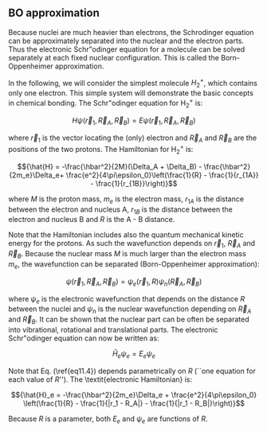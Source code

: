 ## BO approximation

Because nuclei are much heavier than electrons, the Schrodinger equation can be approximately separated into the nuclear and the electron parts. Thus the electronic Schr\"odinger equation for a molecule can be solved separately at each fixed nuclear configuration. This is called the Born-Oppenheimer approximation.


In the following, we will consider the simplest molecule $H_2^+$, which contains only one electron. This simple system will demonstrate the basic concepts in chemical bonding. The Schr\"odinger equation for H$_2^+$ is:

$${H\psi(\vec{r}_1,\vec{R}_A,\vec{R}_B) = E\psi(\vec{r}_1,\vec{R}_A,\vec{R}_B)}$$

where $\vec{r}_1$ is the vector locating the (only) electron and $\vec{R}_A$ and $\vec{R}_B$
are the positions of the two protons. The Hamiltonian for H$_2^+$ is:

$${\hat{H} = -\frac{\hbar^2}{2M}(\Delta_A + \Delta_B) - \frac{\hbar^2}{2m_e}\Delta_e+ \frac{e^2}{4\pi\epsilon_0}\left(\frac{1}{R} - \frac{1}{r_{1A}} - \frac{1}{r_{1B}}\right)}$$

where $M$ is the proton mass, $m_e$ is the electron mass, $r_{1A}$ is the distance between the electron and nucleus A, $r_{1B}$ is the distance between the electron and nucleus B and $R$ is the A - B distance.


Note that the Hamiltonian includes also the quantum mechanical kinetic energy for the protons. As such the wavefunction depends on $\vec{r}_1$, $\vec{R}_A$ and $\vec{R}_B$. Because the nuclear mass $M$ is much larger than the electron mass $m_e$, the wavefunction can be separated (Born-Oppenheimer approximation):

$${\psi(\vec{r}_1,\vec{R}_A,\vec{R}_B) = \psi_e(\vec{r}_1, R)\psi_n(\vec{R}_A, \vec{R}_B)}$$

where $\psi_e$ is the electronic wavefunction that depends on the distance $R$ between the nuclei and $\psi_n$ is the nuclear wavefunction depending on $\vec{R}_A$ and $\vec{R}_B$. It can be shown that the nuclear part can be often be separated into vibrational, rotational and translational parts. The electronic Schr\"odinger equation can now be written as:

$${\hat{H}_e\psi_e = E_e\psi_e}$$

Note that Eq. (\ref{eq11.4}) depends parametrically on $R$ (``one equation for each value of $R$''). The \textit{electronic Hamiltonian} is:

$${\hat{H}_e = -\frac{\hbar^2}{2m_e}\Delta_e + \frac{e^2}{4\pi\epsilon_0}
\left(\frac{1}{R} - \frac{1}{|r_1 - R_A|} - \frac{1}{|r_1 - R_B|}\right)}$$

Because $R$ is a parameter, both $E_e$ and $\psi_e$ are functions of $R$.

